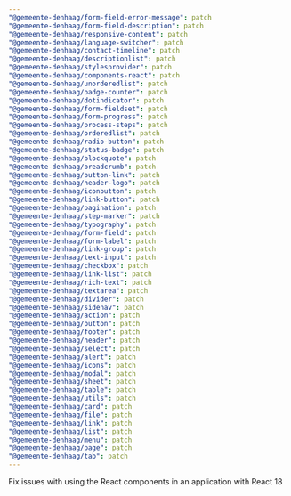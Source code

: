 ```yaml
---
"@gemeente-denhaag/form-field-error-message": patch
"@gemeente-denhaag/form-field-description": patch
"@gemeente-denhaag/responsive-content": patch
"@gemeente-denhaag/language-switcher": patch
"@gemeente-denhaag/contact-timeline": patch
"@gemeente-denhaag/descriptionlist": patch
"@gemeente-denhaag/stylesprovider": patch
"@gemeente-denhaag/components-react": patch
"@gemeente-denhaag/unorderedlist": patch
"@gemeente-denhaag/badge-counter": patch
"@gemeente-denhaag/dotindicator": patch
"@gemeente-denhaag/form-fieldset": patch
"@gemeente-denhaag/form-progress": patch
"@gemeente-denhaag/process-steps": patch
"@gemeente-denhaag/orderedlist": patch
"@gemeente-denhaag/radio-button": patch
"@gemeente-denhaag/status-badge": patch
"@gemeente-denhaag/blockquote": patch
"@gemeente-denhaag/breadcrumb": patch
"@gemeente-denhaag/button-link": patch
"@gemeente-denhaag/header-logo": patch
"@gemeente-denhaag/iconbutton": patch
"@gemeente-denhaag/link-button": patch
"@gemeente-denhaag/pagination": patch
"@gemeente-denhaag/step-marker": patch
"@gemeente-denhaag/typography": patch
"@gemeente-denhaag/form-field": patch
"@gemeente-denhaag/form-label": patch
"@gemeente-denhaag/link-group": patch
"@gemeente-denhaag/text-input": patch
"@gemeente-denhaag/checkbox": patch
"@gemeente-denhaag/link-list": patch
"@gemeente-denhaag/rich-text": patch
"@gemeente-denhaag/textarea": patch
"@gemeente-denhaag/divider": patch
"@gemeente-denhaag/sidenav": patch
"@gemeente-denhaag/action": patch
"@gemeente-denhaag/button": patch
"@gemeente-denhaag/footer": patch
"@gemeente-denhaag/header": patch
"@gemeente-denhaag/select": patch
"@gemeente-denhaag/alert": patch
"@gemeente-denhaag/icons": patch
"@gemeente-denhaag/modal": patch
"@gemeente-denhaag/sheet": patch
"@gemeente-denhaag/table": patch
"@gemeente-denhaag/utils": patch
"@gemeente-denhaag/card": patch
"@gemeente-denhaag/file": patch
"@gemeente-denhaag/link": patch
"@gemeente-denhaag/list": patch
"@gemeente-denhaag/menu": patch
"@gemeente-denhaag/page": patch
"@gemeente-denhaag/tab": patch
---
```


Fix issues with using the React components in an application with React 18
